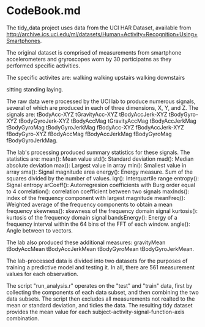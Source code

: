 # CodeBook.md

The tidy_data project uses data from the UCI HAR Dataset, available from http://archive.ics.uci.edu/ml/datasets/Human+Activity+Recognition+Using+Smartphones.

The original dataset is comprised of measurements from smartphone accelerometers and gryroscopes worn by 30 participatns as they performed specific activities.  

The specific activites are:
walking
walking upstairs
walking downstairs

sitting
standing
laying.


The raw data were processed by the UCI lab to produce numerous signals, several of which are produced in each of three dimensions, X, Y, and Z.  The signals are:
tBodyAcc-XYZ
tGravityAcc-XYZ
tBodyAccJerk-XYZ
tBodyGyro-XYZ
tBodyGyroJerk-XYZ
tBodyAccMag
tGravityAccMag
tBodyAccJerkMag
tBodyGyroMag
tBodyGyroJerkMag
fBodyAcc-XYZ
fBodyAccJerk-XYZ
fBodyGyro-XYZ
fBodyAccMag
fBodyAccJerkMag
fBodyGyroMag
fBodyGyroJerkMag.

The lab's processing produced summary statistics for these signals.  The statistics are:
mean(): Mean value
std(): Standard deviation
mad(): Median absolute deviation 
max(): Largest value in array
min(): Smallest value in array
sma(): Signal magnitude area
energy(): Energy measure. Sum of the squares divided by the number of values. 
iqr(): Interquartile range 
entropy(): Signal entropy
arCoeff(): Autorregresion coefficients with Burg order equal to 4
correlation(): correlation coefficient between two signals
maxInds(): index of the frequency component with largest magnitude
meanFreq(): Weighted average of the frequency components to obtain a mean frequency
skewness(): skewness of the frequency domain signal 
kurtosis(): kurtosis of the frequency domain signal 
bandsEnergy(): Energy of a frequency interval within the 64 bins of the FFT of each window.
angle(): Angle between to vectors.

The lab also produced these additional measures:
gravityMean
tBodyAccMean
tBodyAccJerkMean
tBodyGyroMean
tBodyGyroJerkMean.

The lab-processed data is divided into two datasets for the purposes of training a predictive model and testing it.  In all, there  are 561 measurement values for each observation.

The script "run_analysis.r" operates on the "test" and "train" data, first by collecting the components of each data subset, and then combining the two data subsets.  The script then excludes all measurements not realted to the mean or standard deviation, and tidies the data.  The resulting tidy dataset provides the mean value for each subject-activity-signal-function-axis combination.  
